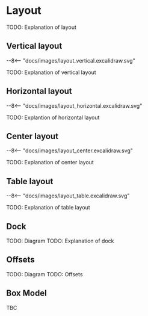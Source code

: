 # Layout

TODO: Explanation of layout

## Vertical layout

<div class="excalidraw">
--8<-- "docs/images/layout_vertical.excalidraw.svg"
</div>


TODO: Explanation of vertical layout


## Horizontal layout

<div class="excalidraw">
--8<-- "docs/images/layout_horizontal.excalidraw.svg"
</div>


TODO: Explantion of horizontal layout

## Center layout

<div class="excalidraw">
--8<-- "docs/images/layout_center.excalidraw.svg"
</div>


TODO: Explanation of center layout

## Table layout


<div class="excalidraw">
--8<-- "docs/images/layout_table.excalidraw.svg"
</div>


TODO: Explanation of table layout


## Dock

TODO: Diagram
TODO: Explanation of dock

## Offsets

TODO: Diagram
TODO: Offsets

## Box Model

TBC
